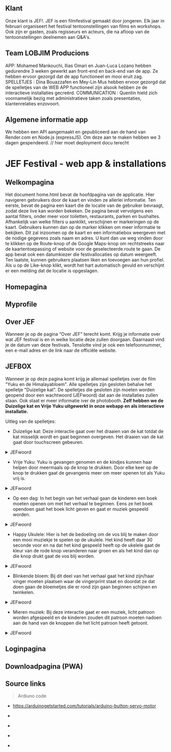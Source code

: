 ## Klant 
Onze klant is JEF!. JEF is een filmfestival gemaakt door jongeren. Elk jaar in februari organiseert het festival tentoonstellingen van films en workshops. Ook zijn er gasten, zoals regisseurs en acteurs, die na afloop van de tentoonstellingen deelnemen aan Q&A's.

## Team LOBJIM Producions
APP: Mohamed Mankouchi, Ilias Omari en Juan-Luca Lozano hebben gedurendre 3 weken gewerkt aan front-end en back-end van de app. Ze hebben ervoor gezorgd dat de app functioneel en mooi eruit zag. 
SPELLETJES : Dina Bouazzafen en Mey-Lin Mus hebben ervoor gezorgd dat de spelletjes van de WEB APP functioneel zijn alsook hebben ze de interactieve installaties gecreërd.
COMMUNICATION : Quentin hield zich voornamelijk bezig met administratieve taken zoals presentaties, klantenrelaties enzovoort.


## Algemene informatie app
We hebben een API aangemaakt en gepubliceerd aan de hand van Render.com en Node.js (expressJS). Om deze aan te maken hebben we 3 dagen gespendeerd. 
// hier moet deployment docu terecht

# JEF Festival - web app & installations

## Welkompagina
Het document home.html bevat de hoofdpagina van de applicatie. Hier navigeren gebruikers door de kaart en vinden ze allerlei informatie. Ten eerste, bevat de pagina een kaart die de locatie van de gebruiker bevraagt, zodat deze live kan worden bekeken. De pagina bevat vervolgens een aantal filters, onder meer voor toiletten, restaurants, parken en bushaltes. Afhankelijk van welke filters u aanklikt, verschijnen er markeringen op de kaart. Gebruikers kunnen dan op de marker klikken om meer informatie te bekijken. Dit zal inzoomen op de kaart en een informatiebox weergeven met de nodige gegevens zoals naam en adres. U kunt dan uw weg vinden door te klikken op de Route-knop of de Google Maps-knop om rechtstreeks naar de kaartentoepassing of website voor de geselecteerde route te gaan. De app bevat ook een datumkiezer die festivallocaties op datum weergeeft. Ten laatste, kunnen gebruikers plaatsen liken en toevoegen aan hun profiel. Als u op de Like-knop klikt, wordt het hart automatisch gevuld en verschijnt er een melding dat de locatie is opgeslagen.

## Homepagina

## Myprofile

## Over JEF
Wanneer je op de pagina “Over JEF” terecht komt. Krijg je informatie over wat JEF festival is en in welke locatie deze zullen doorgaan. Daarnaast vind je de datum van deze festivals. Tenslotte vind je ook een telefoonnummer, een e-mail adres en de link naar de officiële website.

## JEFBOX
Wanneer je op deze pagina komt krijg je allemaal spelletjes over de film "Yuku en de Himalayabloem". Alle spelletjes zijn gesloten behalve het spelletje "Duizelige kat". De spelletjes die gesloten zijn moeten worden geopend door een wachtwoord (JEFwoord) dat aan de installaties zullen staan. Ook staat er meer informatie iver de photobooth.<strong> Zelf hebben we de Duizelige kat en Vrije Yuku uitgewerkt in onze webapp en als interactieve installatie. </strong>

Uitleg van de spelletjes: 

- Duizelige kat:  Deze interactie gaat over het draaien van de kat totdat de kat misselijk wordt en gaat
beginnen overgeven. Het draaien van de kat gaat door touchscreen gebeuren. 
<details>
           <summary>JEFwoord</summary>
           <p>GEVANGENIS</p>
</details>

- Vrije Yuku: Yuku is gevangen genomen en de kindjes kunnen haar helpen door meermaals op de
knop te drukken. Door elke keer op de knop te drukken gaat de gevangenis meer om
meer openen tot als Yuku vrij is.
<details>
           <summary>JEFwoord</summary>
           <p></p>
</details>

- Op een dag: In het begin van het verhaal gaan de kinderen een boek moeten openen om met het
verhaal te beginnen. Eens ze het boek opendoen gaat het boek licht geven en gaat er
muziek gespeeld worden. 
<details>
           <summary>JEFwoord</summary>
           <p>BOEK</p>
</details>

- Happy Ukulele: Hier is het de bedoeling om de vos blij te maken door een mooi muziekje te spelen op
de ukulele. Het kind heeft daar 30 seconde voor en na dat het kind gespeeld heeft op de
ukelele gaat de kleur van de rode knop veranderen naar groen en als het kind dan op die
knop drukt gaat de vos blij worden. 
<details>
           <summary>JEFwoord</summary>
           <p>UKULELE</p>
</details>

- Blinkende bloem: Bij dit deel van het verhaal gaat het kind zijn/haar vinger moeten plaatsen waar de
vingerprint staat en doordat ze dat doen gaan de bloemetjes die er rond zijn gaan beginnen schijnen en twinkelen. 
<details>
           <summary>JEFwoord</summary>
           <p>BLOEM</p>
</details>

- Mieren muziek: Bij deze interactie gaat er een muziek, licht patroon worden afgespeeld en de kinderen
zouden dit patroon moeten nadoen aan de hand van de knoppen die het licht patroon
heeft getoont. 
<details>
           <summary>JEFwoord</summary>
           <p>MIEREN</p>
</details>



## Loginpagina

## Downloadpagina (PWA)


## Source links
> Ardiuno code
- https://arduinogetstarted.com/tutorials/arduino-button-servo-motor

>
- 

>
- 

>
- 

>
-  




